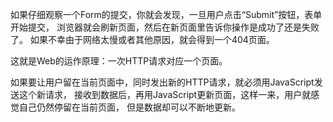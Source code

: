 如果仔细观察一个Form的提交，你就会发现，一旦用户点击“Submit”按钮，表单开始提交，
浏览器就会刷新页面，然后在新页面里告诉你操作是成功了还是失败了。
如果不幸由于网络太慢或者其他原因，就会得到一个404页面。

这就是Web的运作原理：一次HTTP请求对应一个页面。

如果要让用户留在当前页面中，同时发出新的HTTP请求，就必须用JavaScript发送这个新请求，
接收到数据后，再用JavaScript更新页面，这样一来，用户就感觉自己仍然停留在当前页面，
但是数据却可以不断地更新。